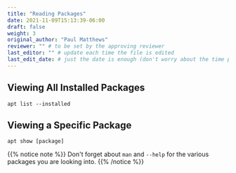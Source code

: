 ```yaml
---
title: "Reading Packages"
date: 2021-11-09T15:13:39-06:00
draft: false
weight: 3
original_author: "Paul Matthews" 
reviewer: "" # to be set by the approving reviewer
last_editor: "" # update each time the file is edited
last_edit_date: # just the date is enough (don't worry about the time portion)
---
```


## Viewing All Installed Packages

`apt list --installed`

## Viewing a Specific Package

`apt show [package]`

{{% notice note %}}
Don't forget about `man` and `--help` for the various packages you are looking into.
{{% /notice %}}